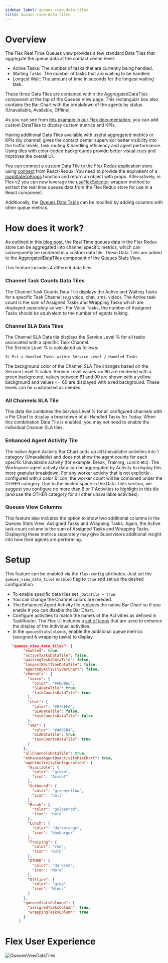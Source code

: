 ```yaml
---
sidebar_label: queues-view-data-tiles
title: queues-view-data-tiles
---
```


# Overview
The Flex Real Time Queues view provides a few standard Data Tiles that aggregate the queue data at the contact center level:

* Active Tasks: The number of tasks that are currently being handled.
* Waiting Tasks: The number of tasks that are waiting to be handled.
* Longest Wait: The amount of time in seconds for the longest waiting task.

These three Data Tiles are contained within the AggregatedDataTiles component at the top of the Queues View page. This rectangular box also contains the Bar Chart with the breakdown of the agents by status (Unavailable, Available, Offline)

As you can see from [this example in our Flex documentation](https://www.twilio.com/docs/flex/developer/ui/queues-view-programmability#add-or-remove-individual-data-tiles), you can add custom DataTiles to display custom metrics and KPIs. 

Having additional Data Tiles available with useful aggregated metrics or KPIs (by channel) gives the contact center supervisor better visibility into the traffic levels, task routing & handling efficiency and agent performance. Using tiles with color-coded backgrounds provide better visual cues and improves the overall UI. 

You can connect a custom Data Tile to the Flex Redux application store using [connect](https://react-redux.js.org/api/connect) from React-Redux. You need to provide the equivalent of a [mapStateToProps](https://react-redux.js.org/using-react-redux/connect-mapstate) function and return an object with props. Alternatively, in Flex v2 you can now leverage the [useFlexSelector](https://www.twilio.com/docs/flex/developer/ui/overview-of-flex-ui-programmability-options#useflexselector) wrapper method to extract the real time queues data from the Flex Redux store for use in a React component.

Additionally, the [Queues Data Table](https://www.twilio.com/docs/flex/developer/ui/queues-view-programmability#modify-the-queuesdatatable) can be modifed by adding columns with other queue metrics.

# How does it work?
As outlined in this [blog post](https://www.twilio.com/blog/enhance-flex-queues-view-with-custom-data-tiles), the Real Time queues data in the Flex Redux store can be aggregated into channel specific metrics, which can subsequently be rendered in a custom data tile.  These Data Tiles are added to the [AggregatedDataTiles component](https://assets.flex.twilio.com/docs/releases/flex-ui/2.2.0/programmable-components/components/QueuesStats%E2%80%A4AggregatedQueuesDataTiles/) of the [Queues Stats View](https://assets.flex.twilio.com/docs/releases/flex-ui/2.2.0/programmable-components/components/QueuesStatsView/).

This feature includes 4 different data tiles:

### Channel Task Counts Data Tiles
The Channel Task Counts Data Tile displays the Active and Waiting Tasks for a specific Task Channel (e.g voice, chat, sms, video). The Active task count is the sum of Assigned Tasks and Wrapping Tasks which are displayed separately as well.  For Voice Tasks, the number of Assigned Tasks should be equivalent to the number of agents talking.

### Channel SLA Data Tiles
The Channel SLA Data tile displays the Service Level % for all tasks associated with a specific Task Channel.  
The Service Level % is calculated as follows:
```
SL Pct = Handled Tasks within Service Level / Handled Tasks
```
The background color of the Channel SLA Tile changes based on the Service Level % value.  Service Level values >= 90 are rendered with a green background, values between 61 and 90 are shown with a yellow background and values <= 60 are displayed with a red background. These levels can be customized as needed.

### All Channels SLA Tile
This data tile combines the Service Level % for all configured channels with a Pie Chart to display a breakdown of all Handled Tasks for Today. When this combination Data Tile is enabled, you may not need to enable the individual Channel SLA tiles. 

### Enhanced Agent Activity Tile
The native Agent Activity Bar Chart adds up all Unavailable activities into 1 category (Unavailable) and does not show the agent counts for each specific Unavailable activity (for example, Break, Training, Lunch etc).  The Workspace agent activity data can be aggregated by Activity to display this more granular breakdown. For any worker activity that is not explicitly configured with a color & icon, the worker count will be combined under the OTHER category. Due to the limited space in the Data Tiles section, we suggest you configure no more than 6 or 7 Activities to highlight in this tile (and use the OTHER category for all other unavailable activities).

### Queues View Columns
This feature also includes the option to show two additional columns in the Queues Stats View: Assigned Tasks and Wrapping Tasks. Again, the Active task count column is the sum of Assigned Tasks and Wrapping Tasks. Displaying these metrics separately may give Supervisors additional insight into how their agents are performing.

# Setup

This feature can be enabled via the `flex-config` attributes. Just set the `queues_view_data_tiles` `enabled` flag to `true` and set up the desired configuration.

* To enable specific data tiles set `_DataTile = true`
* You can change the Channel colors are needed. 
* The Enhanced Agent Activity tile replaces the native Bar Chart so if you enable it you can disable the Bar Chart.
* Configure activities to match the names of the Activities as defined in TaskRouter. The Flex UI includes a [set of icons](https://www.twilio.com/docs/flex/developer/ui/v1/icons#default-icons)
 that are used to enhance the display of the individual activities.
* In the `queuesStatsColumns`, enable the additional queue metrics (assigned & wrapping tasks) to display.

```json
   "queues_view_data_tiles": {
        "enabled": true,
        "activeTasksDataTile": false,
        "waitingTasksDataTile": false,
        "longestWaitTimeDataTile": false,
        "agentsByActivityBarChart": false,
        "channels": {
          "voice": {
            "color": "#ADD8E6",
            "SLADataTile": true,
            "taskCountsDataTile": true
          },
          "chat": {
            "color": "#87CEFA",
            "SLADataTile": false,
            "taskCountsDataTile": false
          },
          "sms": {
            "color": "#4682B4",
            "SLADataTile": true,
            "taskCountsDataTile": true
          }
        },
        "allChannelsDataTile": true,
        "enhancedAgentByActivityPieChart": true,
        "agentActivityConfiguration": {
          "Available": {
            "color": "green",
            "icon": "Accept"
          },
          "Outbound": {
            "color": "greenyellow",
            "icon": "Call"
          },
          "Break": {
            "color": "goldenrod",
            "icon": "Hold"
          },
          "Lunch": {
            "color": "darkorange",
            "icon": "Hamburger"
          },
          "Training": {
            "color": "red",
            "icon": "Bulb"
          },
          "OTHER": {
            "color": "darkred",
            "icon": "More"
          },
          "Offline": {
            "color": "grey",
            "icon": "Minus"
          }
        },
        "queuesStatsColumns": {
          "assignedTasksColumn": true,
          "wrappingTasksColumn": true
        }
      }
```

# Flex User Experience

![QueuesViewDataTiles](/img/features/queues-view-data-tiles/QueuesViewDataTiles2.png)